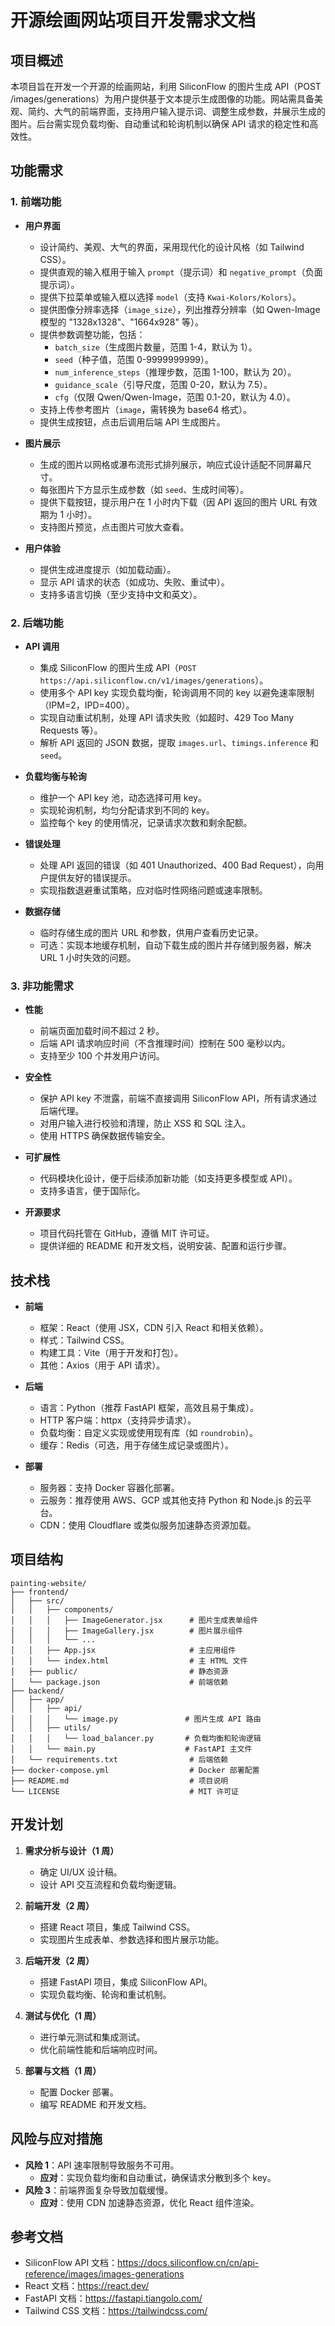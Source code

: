 # 开源绘画网站项目开发需求文档

## 项目概述
本项目旨在开发一个开源的绘画网站，利用 SiliconFlow 的图片生成 API（POST /images/generations）为用户提供基于文本提示生成图像的功能。网站需具备美观、简约、大气的前端界面，支持用户输入提示词、调整生成参数，并展示生成的图片。后台需实现负载均衡、自动重试和轮询机制以确保 API 请求的稳定性和高效性。

## 功能需求

### 1. 前端功能
- **用户界面**
  - 设计简约、美观、大气的界面，采用现代化的设计风格（如 Tailwind CSS）。
  - 提供直观的输入框用于输入 `prompt`（提示词）和 `negative_prompt`（负面提示词）。
  - 提供下拉菜单或输入框以选择 `model`（支持 `Kwai-Kolors/Kolors`）。
  - 提供图像分辨率选择（`image_size`），列出推荐分辨率（如 Qwen-Image 模型的 "1328x1328"、"1664x928" 等）。
  - 提供参数调整功能，包括：
    - `batch_size`（生成图片数量，范围 1-4，默认为 1）。
    - `seed`（种子值，范围 0-9999999999）。
    - `num_inference_steps`（推理步数，范围 1-100，默认为 20）。
    - `guidance_scale`（引导尺度，范围 0-20，默认为 7.5）。
    - `cfg`（仅限 Qwen/Qwen-Image，范围 0.1-20，默认为 4.0）。
  - 支持上传参考图片（`image`，需转换为 base64 格式）。
  - 提供生成按钮，点击后调用后端 API 生成图片。

- **图片展示**
  - 生成的图片以网格或瀑布流形式排列展示，响应式设计适配不同屏幕尺寸。
  - 每张图片下方显示生成参数（如 `seed`、生成时间等）。
  - 提供下载按钮，提示用户在 1 小时内下载（因 API 返回的图片 URL 有效期为 1 小时）。
  - 支持图片预览，点击图片可放大查看。

- **用户体验**
  - 提供生成进度提示（如加载动画）。
  - 显示 API 请求的状态（如成功、失败、重试中）。
  - 支持多语言切换（至少支持中文和英文）。

### 2. 后端功能
- **API 调用**
  - 集成 SiliconFlow 的图片生成 API（`POST https://api.siliconflow.cn/v1/images/generations`）。
  - 使用多个 API key 实现负载均衡，轮询调用不同的 key 以避免速率限制（IPM=2，IPD=400）。
  - 实现自动重试机制，处理 API 请求失败（如超时、429 Too Many Requests 等）。
  - 解析 API 返回的 JSON 数据，提取 `images.url`、`timings.inference` 和 `seed`。

- **负载均衡与轮询**
  - 维护一个 API key 池，动态选择可用 key。
  - 实现轮询机制，均匀分配请求到不同的 key。
  - 监控每个 key 的使用情况，记录请求次数和剩余配额。

- **错误处理**
  - 处理 API 返回的错误（如 401 Unauthorized、400 Bad Request），向用户提供友好的错误提示。
  - 实现指数退避重试策略，应对临时性网络问题或速率限制。

- **数据存储**
  - 临时存储生成的图片 URL 和参数，供用户查看历史记录。
  - 可选：实现本地缓存机制，自动下载生成的图片并存储到服务器，解决 URL 1 小时失效的问题。

### 3. 非功能需求
- **性能**
  - 前端页面加载时间不超过 2 秒。
  - 后端 API 请求响应时间（不含推理时间）控制在 500 毫秒以内。
  - 支持至少 100 个并发用户访问。

- **安全性**
  - 保护 API key 不泄露，前端不直接调用 SiliconFlow API，所有请求通过后端代理。
  - 对用户输入进行校验和清理，防止 XSS 和 SQL 注入。
  - 使用 HTTPS 确保数据传输安全。

- **可扩展性**
  - 代码模块化设计，便于后续添加新功能（如支持更多模型或 API）。
  - 支持多语言，便于国际化。

- **开源要求**
  - 项目代码托管在 GitHub，遵循 MIT 许可证。
  - 提供详细的 README 和开发文档，说明安装、配置和运行步骤。

## 技术栈
- **前端**
  - 框架：React（使用 JSX，CDN 引入 React 和相关依赖）。
  - 样式：Tailwind CSS。
  - 构建工具：Vite（用于开发和打包）。
  - 其他：Axios（用于 API 请求）。

- **后端**
  - 语言：Python（推荐 FastAPI 框架，高效且易于集成）。
  - HTTP 客户端：httpx（支持异步请求）。
  - 负载均衡：自定义实现或使用现有库（如 `roundrobin`）。
  - 缓存：Redis（可选，用于存储生成记录或图片）。

- **部署**
  - 服务器：支持 Docker 容器化部署。
  - 云服务：推荐使用 AWS、GCP 或其他支持 Python 和 Node.js 的云平台。
  - CDN：使用 Cloudflare 或类似服务加速静态资源加载。

## 项目结构
```
painting-website/
├── frontend/
│   ├── src/
│   │   ├── components/
│   │   │   ├── ImageGenerator.jsx      # 图片生成表单组件
│   │   │   ├── ImageGallery.jsx        # 图片展示组件
│   │   │   └── ...
│   │   ├── App.jsx                     # 主应用组件
│   │   └── index.html                  # 主 HTML 文件
│   ├── public/                         # 静态资源
│   └── package.json                    # 前端依赖
├── backend/
│   ├── app/
│   │   ├── api/
│   │   │   └── image.py               # 图片生成 API 路由
│   │   ├── utils/
│   │   │   └── load_balancer.py       # 负载均衡和轮询逻辑
│   │   └── main.py                    # FastAPI 主文件
│   └── requirements.txt                # 后端依赖
├── docker-compose.yml                  # Docker 部署配置
├── README.md                           # 项目说明
└── LICENSE                             # MIT 许可证
```

## 开发计划
1. **需求分析与设计（1 周）**
   - 确定 UI/UX 设计稿。
   - 设计 API 交互流程和负载均衡逻辑。

2. **前端开发（2 周）**
   - 搭建 React 项目，集成 Tailwind CSS。
   - 实现图片生成表单、参数选择和图片展示功能。

3. **后端开发（2 周）**
   - 搭建 FastAPI 项目，集成 SiliconFlow API。
   - 实现负载均衡、轮询和重试机制。

4. **测试与优化（1 周）**
   - 进行单元测试和集成测试。
   - 优化前端性能和后端响应时间。

5. **部署与文档（1 周）**
   - 配置 Docker 部署。
   - 编写 README 和开发文档。

## 风险与应对措施
- **风险 1**：API 速率限制导致服务不可用。
  - **应对**：实现负载均衡和自动重试，确保请求分散到多个 key。
- **风险 3**：前端界面复杂导致加载缓慢。
  - **应对**：使用 CDN 加速静态资源，优化 React 组件渲染。

## 参考文档
- SiliconFlow API 文档：https://docs.siliconflow.cn/cn/api-reference/images/images-generations
- React 文档：https://react.dev/
- FastAPI 文档：https://fastapi.tiangolo.com/
- Tailwind CSS 文档：https://tailwindcss.com/